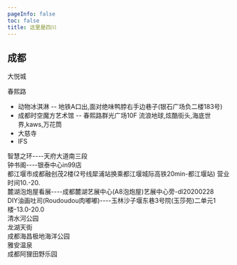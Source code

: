 ```yaml
---
pageInfo: false
toc: false
title: 这里是四川
---
```


## 成都


大悦城

春熙路

- 动物冰淇淋 -- 地铁A口出,面对绝味鸭脖右手边巷子(银石广场负二楼183号)
- 成都时空魔方艺术馆 -- 春熙路群光广场10F
  流浪地球,炫酷街头,海底世界,kaws,万花筒
- 大慈寺
- IFS

智慧之环----天府大道南三段  
钟书阁----银泰中心in99店  
都江堰市成都融创茂2楼(2号线犀浦站换乘都江堰城际高铁20min-都江堰站) 营业时间10.-20.  
麓湖泡炮屋看展----成都麓湖艺展中心(A8泡炮屋)艺展中心旁-dl20200228  
DIY油画吐司(Roudoudou肉嘟嘟)----玉林沙子堰东巷3号院(玉莎苑)二单元1楼-13.0-20.0  
清水河公园  
龙湖天街  
成都海昌极地海洋公园  
雅安温泉  
成都阿狸田野乐园  
